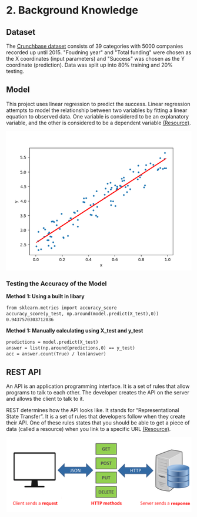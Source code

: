 # 2. Background Knowledge

## Dataset
The [Crunchbase dataset](https://www.kaggle.com/arindam235/startup-investments-crunchbase/data) consists of 39 categories with 5000 companies recorded up until 2015. "Foudning year" and "Total funding" were chosen as the X coordinates (input parameters) and "Success" was chosen as the Y coordinate (prediction). Data was split up into 80% training and 20% testing. 

## Model
This project uses linear regression to predict the success. Linear regression attempts to model the relationship between two variables by fitting a linear equation to observed data. One variable is considered to be an explanatory variable, and the other is considered to be a dependent variable [(Resource)](http://www.stat.yale.edu/Courses/1997-98/101/linreg.htm).

![Linear Regression](https://github.com/shiyanboxer/Startup-Success-Predictor-v2/blob/master/Images/LinReg.png)

### Testing the Accuracy of the Model

**Method 1: Using a built in libary**

```
from sklearn.metrics import accuracy_score
accuracy_score(y_test, np.around(model.predict(X_test),0))
0.9437570303712036
```

**Method 1: Manually calculating using X_test and y_test**
```
predictions = model.predict(X_test)
answer = list(np.around(predictions,0) == y_test)
acc = answer.count(True) / len(answer)
```

## REST API

An API is an application programming interface. It is a set of rules that allow programs to talk to each other. The developer creates the API on the server and allows the client to talk to it.

REST determines how the API looks like. It stands for “Representational State Transfer”. It is a set of rules that developers follow when they create their API. One of these rules states that you should be able to get a piece of data (called a resource) when you link to a specific URL [(Resource)](https://www.smashingmagazine.com/2018/01/understanding-using-rest-api/).

![REST API](https://github.com/shiyanboxer/Startup-Success-Predictor-v2/blob/master/Images/what_is_rest_api.png)
